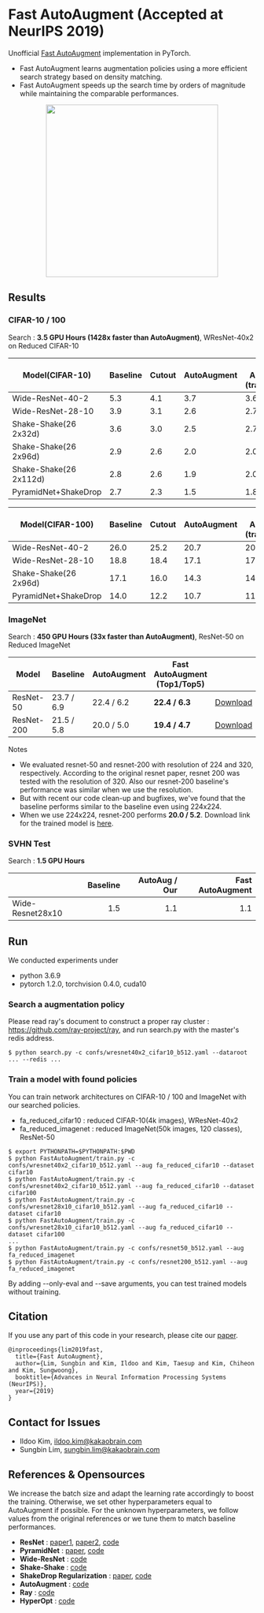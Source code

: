 # Fast AutoAugment **(Accepted at NeurIPS 2019)**

Unofficial [Fast AutoAugment](https://arxiv.org/abs/1905.00397) implementation in PyTorch.

- Fast AutoAugment learns augmentation policies using a more efficient search strategy based on density matching.
- Fast AutoAugment speeds up the search time by orders of magnitude while maintaining the comparable performances.

<p align="center">
<img src="https://github.com/kakaobrain/fast-autoaugment/raw/master/img/search.jpg" height=350>
</p>

## Results

### CIFAR-10 / 100

Search : **3.5 GPU Hours (1428x faster than AutoAugment)**, WResNet-40x2 on Reduced CIFAR-10

| Model(CIFAR-10)         | Baseline   | Cutout     | AutoAugment | Fast AutoAugment<br/>(transfer/direct) |   |
|-------------------------|------------|------------|-------------|------------------|----|
| Wide-ResNet-40-2        | 5.3        | 4.1        | 3.7         | 3.6 / 3.7        | [Download](https://arena.kakaocdn.net/brainrepo/fast-autoaugment/cifar10_wresnet40x2_top1_3.52.pth) |
| Wide-ResNet-28-10       | 3.9        | 3.1        | 2.6         | 2.7 / 2.7        | [Download](https://arena.kakaocdn.net/brainrepo/fast-autoaugment/cifar10_wresnet28x10_top1.pth) |
| Shake-Shake(26 2x32d)   | 3.6        | 3.0        | 2.5         | 2.7 / 2.5        | [Download](https://arena.kakaocdn.net/brainrepo/fast-autoaugment/cifar10_shake26_2x32d_top1_2.68.pth) |
| Shake-Shake(26 2x96d)   | 2.9        | 2.6        | 2.0         | 2.0 / 2.0        | [Download](https://arena.kakaocdn.net/brainrepo/fast-autoaugment/cifar10_shake26_2x96d_top1_1.97.pth) |
| Shake-Shake(26 2x112d)  | 2.8        | 2.6        | 1.9         | 2.0 / 1.9        | [Download](https://arena.kakaocdn.net/brainrepo/fast-autoaugment/cifar10_shake26_2x112d_top1_2.04.pth) |
| PyramidNet+ShakeDrop    | 2.7        | 2.3        | 1.5         | 1.8 / 1.7        | [Download](https://arena.kakaocdn.net/brainrepo/fast-autoaugment/cifar10_pyramid272_top1_1.44.pth) |

| Model(CIFAR-100)      | Baseline   | Cutout     | AutoAugment | Fast AutoAugment<br/>(transfer/direct) |    |
|-----------------------|------------|------------|-------------|------------------|----|
| Wide-ResNet-40-2      | 26.0       | 25.2       | 20.7        | 20.7 / 20.6      | [Download](https://arena.kakaocdn.net/brainrepo/fast-autoaugment/cifar100_wresnet40x2_top1_20.43.pth) |
| Wide-ResNet-28-10     | 18.8       | 18.4       | 17.1        | 17.3 / 17.3      | [Download](https://arena.kakaocdn.net/brainrepo/fast-autoaugment/cifar100_wresnet28x10_top1_17.17.pth) |
| Shake-Shake(26 2x96d) | 17.1       | 16.0       | 14.3        | 14.9 / 14.6      | [Download](https://arena.kakaocdn.net/brainrepo/fast-autoaugment/cifar100_shake26_2x96d_top1_15.15.pth) |
| PyramidNet+ShakeDrop  | 14.0       | 12.2       | 10.7        | 11.9 / 11.7      | [Download](https://arena.kakaocdn.net/brainrepo/fast-autoaugment/cifar100_pyramid272_top1_11.74.pth) |

### ImageNet

Search : **450 GPU Hours (33x faster than AutoAugment)**, ResNet-50 on Reduced ImageNet

| Model      | Baseline   | AutoAugment | Fast AutoAugment<br/>(Top1/Top5) |    |
|------------|------------|-------------|------------------|----|
| ResNet-50  | 23.7 / 6.9 | 22.4 / 6.2  | **22.4 / 6.3**   | [Download](https://arena.kakaocdn.net/brainrepo/fast-autoaugment/imagenet_resnet50_top1_22.2.pth) |
| ResNet-200 | 21.5 / 5.8 | 20.0 / 5.0  | **19.4 / 4.7**   | [Download](https://arena.kakaocdn.net/brainrepo/fast-autoaugment/imagenet_resnet200_top1_19.4.pth) |

Notes
* We evaluated resnet-50 and resnet-200 with resolution of 224 and 320, respectively. According to the original resnet paper, resnet 200 was tested with the resolution of 320. Also our resnet-200 baseline's performance was similar when we use the resolution.
* But with recent our code clean-up and bugfixes, we've found that the baseline performs similar to the baseline even using 224x224.
* When we use 224x224, resnet-200 performs **20.0 / 5.2**. Download link for the trained model is [here](https://arena.kakaocdn.net/brainrepo/fast-autoaugment/imagenet_resnet200_res224.pth).

### SVHN Test

Search : **1.5 GPU Hours**

|                                  | Baseline | AutoAug / Our | Fast AutoAugment  |
|----------------------------------|---------:|--------------:|--------:|
| Wide-Resnet28x10                 | 1.5      | 1.1           | 1.1     |


## Run

We conducted experiments under

- python 3.6.9
- pytorch 1.2.0, torchvision 0.4.0, cuda10

### Search a augmentation policy

Please read ray's document to construct a proper ray cluster : https://github.com/ray-project/ray, and run search.py with the master's redis address.

```
$ python search.py -c confs/wresnet40x2_cifar10_b512.yaml --dataroot ... --redis ...
```

### Train a model with found policies

You can train network architectures on CIFAR-10 / 100 and ImageNet with our searched policies.

- fa_reduced_cifar10 : reduced CIFAR-10(4k images), WResNet-40x2
- fa_reduced_imagenet : reduced ImageNet(50k images, 120 classes), ResNet-50

```
$ export PYTHONPATH=$PYTHONPATH:$PWD
$ python FastAutoAugment/train.py -c confs/wresnet40x2_cifar10_b512.yaml --aug fa_reduced_cifar10 --dataset cifar10
$ python FastAutoAugment/train.py -c confs/wresnet40x2_cifar10_b512.yaml --aug fa_reduced_cifar10 --dataset cifar100
$ python FastAutoAugment/train.py -c confs/wresnet28x10_cifar10_b512.yaml --aug fa_reduced_cifar10 --dataset cifar10
$ python FastAutoAugment/train.py -c confs/wresnet28x10_cifar10_b512.yaml --aug fa_reduced_cifar10 --dataset cifar100
...
$ python FastAutoAugment/train.py -c confs/resnet50_b512.yaml --aug fa_reduced_imagenet
$ python FastAutoAugment/train.py -c confs/resnet200_b512.yaml --aug fa_reduced_imagenet
```

By adding --only-eval and --save arguments, you can test trained models without training.

## Citation

If you use any part of this code in your research, please cite our [paper](https://arxiv.org/abs/1905.00397).

```
@inproceedings{lim2019fast,
  title={Fast AutoAugment},
  author={Lim, Sungbin and Kim, Ildoo and Kim, Taesup and Kim, Chiheon and Kim, Sungwoong},
  booktitle={Advances in Neural Information Processing Systems (NeurIPS)},
  year={2019}
}
```

## Contact for Issues
- Ildoo Kim, ildoo.kim@kakaobrain.com
- Sungbin Lim, sungbin.lim@kakaobrain.com


## References & Opensources

We increase the batch size and adapt the learning rate accordingly to boost the training. Otherwise, we set other hyperparameters equal to AutoAugment if possible. For the unknown hyperparameters, we follow values from the original references or we tune them to match baseline performances.

- **ResNet** : [paper1](https://arxiv.org/abs/1512.03385), [paper2](https://arxiv.org/abs/1603.05027), [code](https://github.com/osmr/imgclsmob/tree/master/pytorch/pytorchcv/models)
- **PyramidNet** : [paper](https://arxiv.org/abs/1610.02915), [code](https://github.com/dyhan0920/PyramidNet-PyTorch)
- **Wide-ResNet** : [code](https://github.com/meliketoy/wide-resnet.pytorch)
- **Shake-Shake** : [code](https://github.com/owruby/shake-shake_pytorch)
- **ShakeDrop Regularization** : [paper](https://arxiv.org/abs/1802.02375), [code](https://github.com/owruby/shake-drop_pytorch)
- **AutoAugment** : [code](https://github.com/tensorflow/models/tree/master/research/autoaugment)
- **Ray** : [code](https://github.com/ray-project/ray)
- **HyperOpt** : [code](https://github.com/hyperopt/hyperopt)
